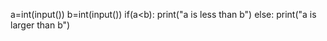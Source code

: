 a=int(input())
b=int(input())
if(a<b):
    print("a is less than b")
else:
    print("a is larger than b")
